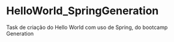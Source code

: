 # HelloWorld_SpringGeneration
Task de criação do Hello World com uso de Spring, do bootcamp Generation
